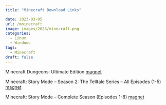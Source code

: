 ```yaml
---
title: "Minecraft Download Links"

date: 2023-03-05
url: /mninecraft
image: images/2023/minecraft.png
categories:
  - Linux
  - Windows
tags:
  - Minecraft
draft: false
---
```

Minecraft Dungeons: Ultimate Edition [magnet](magnet:?xt=urn:btih:9419CFBC186B35ED5B346ED60C7AB79AF855A02D&dn=Minecraft+Dungeons%3A+Ultimate+Edition+%28v1.12.0.0_7897191+%2B+8+DLCs+%2B+Multiplayer%2C+MULTi13%29+%5BFitGirl+Repack%2C+Selective+Download+-+from+1.5+GB%5D&tr=udp%3A%2F%2F46.148.18.250%3A2710&tr=udp%3A%2F%2Fopentor.org%3A2710&tr=udp%3A%2F%2Ftracker.coppersurfer.tk%3A6969%2Fannounce&tr=udp%3A%2F%2Ftracker.opentrackr.org%3A1337%2Fannounce&tr=http%3A%2F%2Ftracker.dler.org%3A6969%2Fannounce&tr=udp%3A%2F%2Ftracker.leechers-paradise.org%3A6969%2Fannounce&tr=udp%3A%2F%2F9.rarbg.me%3A2730%2Fannounce&tr=udp%3A%2F%2F9.rarbg.to%3A2770%2Fannounce&tr=udp%3A%2F%2Ftracker.pirateparty.gr%3A6969%2Fannounce&tr=http%3A%2F%2Fretracker.local%2Fannounce&tr=http%3A%2F%2Fretracker.ip.ncnet.ru%2Fannounce&tr=udp%3A%2F%2Fexodus.desync.com%3A6969%2Fannounce&tr=udp%3A%2F%2Fipv4.tracker.harry.lu%3A80%2Fannounce&tr=udp%3A%2F%2Fopen.stealth.si%3A80%2Fannounce&tr=udp%3A%2F%2Ftracker.zer0day.to%3A1337%2Fannounce&tr=udp%3A%2F%2Ftracker.leechers-paradise.org%3A6969%2Fannounce&tr=udp%3A%2F%2Fcoppersurfer.tk%3A6969%2Fannounce)


Minecraft: Story Mode – Season 2: The Telltale Series – All Episodes (1-5)  [magnet](magnet:?xt=urn:btih:17EBE3EBB0BE2EBA5184BB22BABD9EE52944A1E8)


Minecraft: Story Mode – Complete Season (Episodes 1-8) [magnet](magnet:?xt=urn:btih:e35082f9ee433e4c08470793b9de22c4b50ce486)
